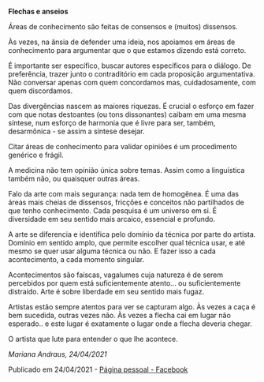 **Flechas e anseios**  

Áreas de conhecimento são feitas de consensos e (muitos) dissensos.  

Às vezes, na ânsia de defender uma ideia, nos apoiamos em áreas de conhecimento para argumentar que o que estamos dizendo está correto.  

É importante ser específico, buscar autores específicos para o diálogo. De preferência, trazer junto o contraditório em cada proposição argumentativa. Não conversar apenas com quem concordamos mas, cuidadosamente, com quem discordamos.  

Das divergências nascem as maiores riquezas. É crucial o esforço em fazer com que notas destoantes (ou tons dissonantes) caibam em uma mesma síntese, num esforço de harmonia que é livre para ser, também, desarmônica - se assim a síntese desejar.  

Citar áreas de conhecimento para validar opiniões é um procedimento genérico e frágil.  

A medicina não tem opinião única sobre temas. Assim como a linguística também não, ou quaisquer outras áreas.  

Falo da arte com mais segurança: nada tem de homogênea. É uma das áreas mais cheias de dissensos, fricções e conceitos não partilhados de que tenho conhecimento. Cada pesquisa é um universo em si. É diversidade em seu sentido mais arcaico, essencial e profundo.  

A arte se diferencia e identifica pelo domínio da técnica por parte do artista. Domínio em sentido amplo, que permite escolher qual técnica usar, e até mesmo se quer usar alguma técnica ou não. E fazer isso a cada acontecimento, a cada momento singular.  

Acontecimentos são faíscas, vagalumes cuja natureza é de serem percebidos por quem está suficientemente atento... ou suficientemente distraído. Arte é sobre liberdade em seu sentido mais fugaz.  

Artistas estão sempre atentos para ver se capturam algo. Às vezes a caça é bem sucedida, outras vezes não. Às vezes a flecha cai em lugar não esperado.. e este lugar é exatamente o lugar onde a flecha deveria chegar.  

O artista que lute para entender o que lhe acontece.

*Mariana Andraus, 24/04/2021*  

Publicado em 24/04/2021 - [Página pessoal - Facebook](https://www.facebook.com/photo/?fbid=10160817001122678&set=a.10151102414517678)  

